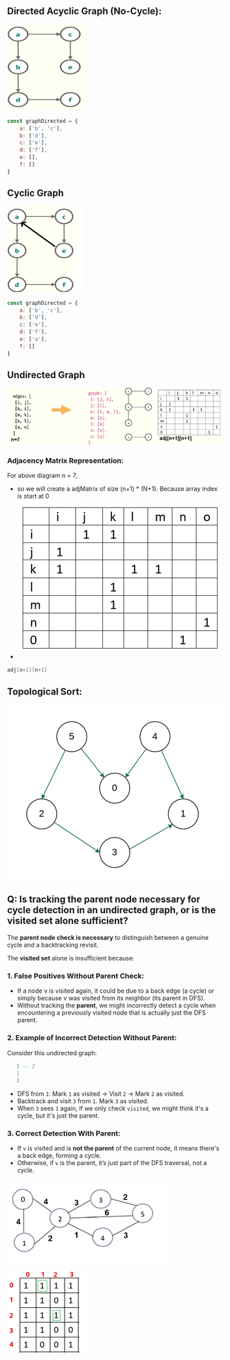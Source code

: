 
## Directed Acyclic Graph (No-Cycle):
<img src="../../../resources/graph1.png" width="180" height="200">

````javascript
const graphDirected = {
    a: ['b', 'c'],
    b: ['d'],
    c: ['e'],
    d: ['f'],
    e: [],
    f: []
}
````

## Cyclic Graph
<img src="../../../resources/graph2.png" width="180" height="200">

````javascript
const graphDirected = {
    a: ['b', 'c'],
    b: ['d'],
    c: ['e'],
    d: ['f'],
    e: ['a'],
    f: []
}
````

## Undirected Graph
![graph3.png](../../../resources/graph3.png)

### Adjacency Matrix Representation:
For above diagram n = 7,
- so we will create a adjMatrix of size (n+1) * (N+1). Because array index is start at 0
  ![img_2.png](../../../resources/img_2.png)
-
````java
adj[n+1][n+1]
````


## Topological Sort:
![topological_sort.png](../../../resources/topological_sort.png)


## Q: Is tracking the parent node necessary for cycle detection in an undirected graph, or is the visited set alone sufficient?
The **parent node check is necessary** to distinguish between a genuine cycle and a backtracking revisit.

The **visited set** alone is insufficient because:

### 1. False Positives Without Parent Check:
- If a node v is visited again, it could be due to a back edge (a cycle) or simply because v was visited from its neighbor (its parent in DFS).
- Without tracking the **parent**, we might incorrectly detect a cycle when encountering a previously visited node that is actually just the DFS parent.

### 2. Example of Incorrect Detection Without Parent:
Consider this undirected graph:
````lua
   1 -- 2
   |  
   3
````
- DFS from `1`: Mark `1` as visited → Visit `2` → Mark `2` as visited.
- Backtrack and visit `3` from `1`. Mark `3` as visited.
- When `3` sees `1` again, if we only check `visited`, we might think it's a cycle, but it's just the parent.

### 3. Correct Detection With Parent:
- If `v` is visited and is **not the parent** of the current node, it means there's a back edge, forming a cycle.
- Otherwise, if `v` is the parent, it’s just part of the DFS traversal, not a cycle.


![img_3.png](../../../resources/img_3.png)

![img_4.png](../../../resources/img_4.png)